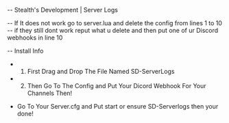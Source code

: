 -- Stealth's Development | Server Logs

-- If It does not work go to server.lua and delete the config from lines 1 to 10
-- if they still dont work reput what u delete and then put one of ur Discord webhooks in line 10

-- Install Info

- 1. First Drag and Drop The File Named SD-ServerLogs

- 2. Then Go To The Config and Put Your Dicord Webhook For Your Channels Then!

- Go To Your Server.cfg and Put start or ensure SD-Serverlogs then your done!
